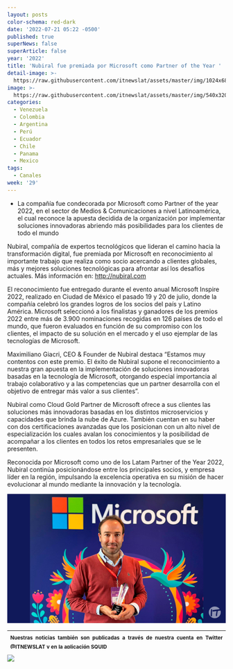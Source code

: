 ```yaml
---
layout: posts
color-schema: red-dark
date: '2022-07-21 05:22 -0500'
published: true
superNews: false
superArticle: false
year: '2022'
title: 'Nubiral fue premiada por Microsoft como Partner of the Year '
detail-image: >-
  https://raw.githubusercontent.com/itnewslat/assets/master/img/1024x680/premio-nubiral-g.jpg
image: >-
  https://raw.githubusercontent.com/itnewslat/assets/master/img/540x320/premio-nubiral-p.jpg
categories:
  - Venezuela
  - Colombia
  - Argentina
  - Perú
  - Ecuador
  - Chile
  - Panama
  - Mexico
tags:
  - Canales
week: '29'
---
```

- La compañía fue condecorada por Microsoft como Partner of the year 2022, en el sector de Medios & Comunicaciones a nivel Latinoamérica, el cual reconoce la apuesta decidida de la organización por implementar soluciones innovadoras abriendo más posibilidades para los clientes de todo el mundo

Nubiral, compañía de expertos tecnológicos que lideran el camino hacia la transformación digital, fue premiada por Microsoft en reconocimiento al importante trabajo que realiza como socio acercando a clientes globales, más y mejores soluciones tecnológicas para afrontar así los desafíos actuales. Más información en: http://nubiral.com

El reconocimiento fue entregado durante el evento anual Microsoft Inspire 2022, realizado en Ciudad de México el pasado 19 y 20 de julio, donde la compañía celebró los grandes logros de los socios del país y Latino América. Microsoft seleccionó a los finalistas y ganadores de los premios 2022 entre más de 3.900 nominaciones recogidas en 126 países de todo el mundo, que fueron evaluados en función de su compromiso con los clientes, el impacto de su solución en el mercado y el uso ejemplar de las tecnologías de Microsoft.

Maximiliano Giacri, CEO & Founder de Nubiral destaca “Estamos muy contentos con este premio. El éxito de Nubiral supone el reconocimiento a nuestra gran apuesta en la implementación de soluciones innovadoras basadas en la tecnología de Microsoft, otorgando especial importancia al trabajo colaborativo y a las competencias que un partner desarrolla con el objetivo de entregar más valor a sus clientes”. 

Nubiral como Cloud Gold Partner de Microsoft ofrece a sus clientes las soluciones más innovadoras basadas en los distintos microservicios y capacidades que brinda la nube de Azure. También cuentan en su haber con dos certificaciones avanzadas que los posicionan con un alto nivel de especialización los cuales avalan los conocimientos y la posibilidad de acompañar a los clientes en todos los retos empresariales que se le presenten.

Reconocida por Microsoft como uno de los Latam Partner of the Year 2022, Nubiral continúa posicionándose entre los principales socios, y empresa líder en la región, impulsando la excelencia operativa en su misión de hacer evolucionar al mundo mediante la innovación y la tecnología.

![](https://raw.githubusercontent.com/itnewslat/assets/master/img/540x320/premio-nubiral-p.jpg)

<table style="height: 42px;" width="569">
<tbody>
<tr>
<td style="text-align: justify;"><sub><strong>Nuestras noticias también son publicadas a través de nuestra cuenta en Twitter <a href="https://twitter.com/itnewslat?lang=es">@ITNEWSLAT</a> y en la aplicación <a href="https://squidapp.co/en/">SQUID</a></strong></sub></td>
</tr>
</tbody>
</table>

<img src="https://tracker.metricool.com/c3po.jpg?hash=56f88a41e39ab42c063cc51676587a04"/>